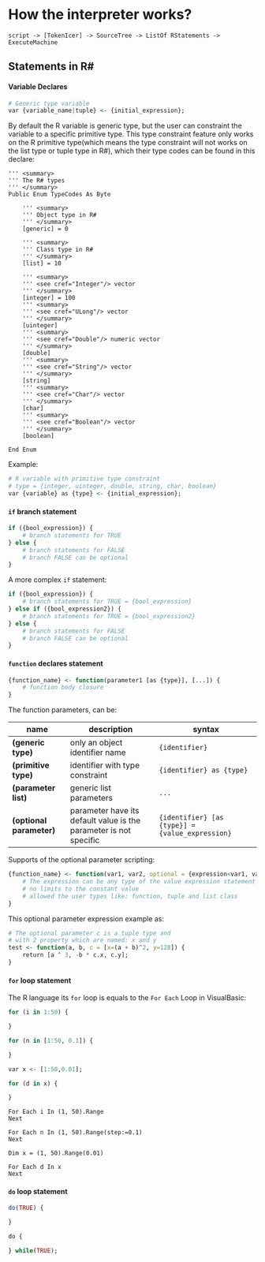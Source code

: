 # How the interpreter works?

```
script -> [TokenIcer] -> SourceTree -> ListOf RStatements -> ExecuteMachine
```

## Statements in R#

#### Variable Declares

```R
# Generic type variable
var {variable_name|tuple} <- {initial_expression};
```

By default the R variable is generic type, but the user can constraint the variable to a specific primitive type. This type constraint feature only works on the R primitive type(which means the type constraint will not works on the list type or tuple type in R#), which their type codes can be found in this declare:

```vbnet
''' <summary>
''' The R# types
''' </summary>
Public Enum TypeCodes As Byte

    ''' <summary>
    ''' Object type in R#
    ''' </summary>
    [generic] = 0

    ''' <summary>
    ''' Class type in R#
    ''' </summary>
    [list] = 10

    ''' <summary>
    ''' <see cref="Integer"/> vector
    ''' </summary>
    [integer] = 100
    ''' <summary>
    ''' <see cref="ULong"/> vector
    ''' </summary>
    [uinteger]
    ''' <summary>
    ''' <see cref="Double"/> numeric vector
    ''' </summary>
    [double]
    ''' <summary>
    ''' <see cref="String"/> vector
    ''' </summary>
    [string]
    ''' <summary>
    ''' <see cref="Char"/> vector
    ''' </summary>
    [char]
    ''' <summary>
    ''' <see cref="Boolean"/> vector
    ''' </summary>
    [boolean]

End Enum
```

Example:

```R
# R variable with primitive type constraint
# type = {integer, uinteger, double, string, char, boolean}
var {variable} as {type} <- {initial_expression};
```

#### ``if`` branch statement

```R
if ({bool_expression}) {
    # branch statements for TRUE
} else {
    # branch statements for FALSE
    # branch FALSE can be optional
}
```

A more complex ``if`` statement:

```R
if ({bool_expression}) {
    # branch statements for TRUE = {bool_expression}
} else if ({bool_expression2}) {
    # branch statements for TRUE = {bool_expression2}
} else {
    # branch statements for FALSE
    # branch FALSE can be optional
}
```

#### ``function`` declares statement

```R
{function_name} <- function(parameter1 [as {type}], [...]) {
    # function body closure
}
```

The function parameters, can be:

|name                    |description                                                      |syntax                                           |
|------------------------|-----------------------------------------------------------------|-------------------------------------------------|
|**(generic type)**      |only an object identifier name                                   |``{identifier}``                                 |
|**(primitive type)**    |identifier with type constraint                                  |``{identifier} as {type}``                       |
|**(parameter list)**    |generic list parameters                                          |``...``                                          |
|**(optional parameter)**|parameter have its default value is the parameter is not specific|``{identifier} [as {type}] = {value_expression}``|

Supports of the optional parameter scripting:

```R
{function_name} <- function(var1, var2, optional = {expression<var1, var2>}) {
    # The expression can be any type of the value expression statement
    # no limits to the constant value
    # allowed the user types like: function, tuple and list class
}
```

This optional parameter expression example as: 

```R
# The optional parameter c is a tuple type and 
# with 2 property which are named: x and y
test <- function(a, b, c = [x=(a + b)^2, y=128]) {
    return [a ^ 3, -b * c.x, c.y];
}
```

#### ``for`` loop statement

The R language its ``for`` loop is equals to the ``For Each`` Loop in VisualBasic:

```R
for (i in 1:50) {

}

for (n in [1:50, 0.1]) {

}

var x <- [1:50,0.01];

for (d in x) {

}
```

```vbnet
For Each i In (1, 50).Range
Next

For Each n In (1, 50).Range(step:=0.1)
Next

Dim x = (1, 50).Range(0.01)

For Each d In x
Next
```

#### ``do`` loop statement

```R
do(TRUE) {

}

do {

} while(TRUE);
```